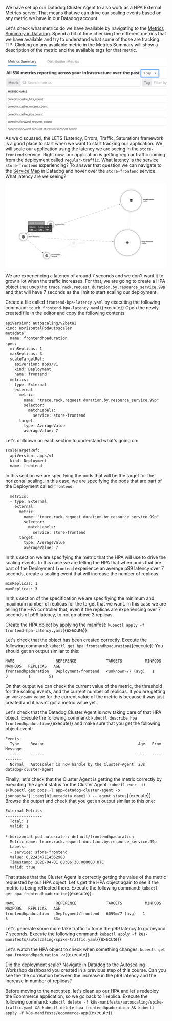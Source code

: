 We have set up our Datadog Cluster Agent to also work as a HPA External Metrics server. That means that we can drive our scaling events based on any metric we have in our Datadog account.

Let's check what metrics do we have available by navigating to the [Metrics Summary in Datadog](https://app.datadoghq.com/metric/summary). Spend a bit of time checking the different metrics that we have available and try to understand what some of those are tracking. TIP: Clicking on any available metric in the Metrics Summary will show a description of the metric and the available tags for that metric.

![Screenshot of Metrics Summary](autoscaling-k8s/assets/metrics_summary.png)

As we discussed, the LETS (Latency, Errors, Traffic, Saturation) framework is a good place to start when we want to start tracking our application. We will scale our application using the latency we are seeing in the `store-frontend` service. Right now, our application is getting regular traffic coming from the deployment called `regular-traffic`. What latency is the service `store-frontend` experiencing? To answer that question we can navigate to the [Service Map](https://app.datadoghq.com/apm/map?env=ruby-shop) in Datadog and hover over the `store-frontend` service. What latency are we seeing?

![Screenshot of Service Map Latency](autoscaling-k8s/assets/service_map_latency.png)

We are experiencing a latency of around 7 seconds and we don't want it to grow a lot when the traffic increases. For that, we are going to create a HPA object that uses the `trace.rack.request.duration.by.resource_service.99p` and that will have 7 seconds as the limit to start scaling our deployment.

Create a file called `frontend-hpa-latency.yaml` by executing the following command: `touch frontend-hpa-latency.yaml`{{execute}} Open the newly created file in the editor and copy the following contents:

```
apiVersion: autoscaling/v2beta2
kind: HorizontalPodAutoscaler
metadata:
  name: frontendhpaduration
spec:
  minReplicas: 1
  maxReplicas: 3
  scaleTargetRef:
    apiVersion: apps/v1
    kind: Deployment
    name: frontend
  metrics:
  - type: External
    external:
      metric:
        name: "trace.rack.request.duration.by.resource_service.99p"
        selector:
          matchLabels:
            service: store-frontend
      target:
        type: AverageValue
        averageValue: 7
```

Let's drilldown on each section to understand what's going on:

```
scaleTargetRef:
  apiVersion: apps/v1
  kind: Deployment
  name: frontend
```

In this section we are specifying the pods that will be the target for the horizontal scaling. In this case, we are specifying the pods that are part of the Deployment called `frontend`.

```
  metrics:
  - type: External
    external:
      metric:
        name: "trace.rack.request.duration.by.resource_service.99p"
        selector:
          matchLabels:
            service: store-frontend
      target:
        type: AverageValue
        averageValue: 7

```

In this section we are specifying the metric that the HPA will use to drive the scaling events. In this case we are telling the HPA that when pods that are part of the Deployment `frontend` experience an average p99 latency over 7 seconds, create a scaling event that will increase the number of replicas.


```
minReplicas: 1
maxReplicas: 3
```

In this section of the specification we are specifiying the minimum and maximum number of replicas for the target that we want. In this case we are telling the HPA controller that, even if the replicas are experiencing over 7 seconds of p99 latency, to not go above 3 replicas.

Create the HPA object by applying the manifest: `kubectl apply -f frontend-hpa-latency.yaml`{{execute}}

Let's check that the object has been created correctly. Execute the following command: `kubectl get hpa frontendhpaduration`{{execute}} You should get an output similar to this:

```
NAME                  REFERENCE             TARGETS          MINPODS   MAXPODS   REPLICAS   AGE
frontendhpaduration   Deployment/frontend   <unknown>/7 (avg)   1         3         1        5s
```

On that output we can check the current value of the metric, the threshold for the scaling events, and the current number of replicas. If you are getting an `<unknown>` value for the current value of the metric is because it was just created and it hasn't got a metric value yet.

Let's check that the Datadog Cluster Agent is now taking care of that HPA object. Execute the following command: `kubectl describe hpa frontendhpaduration`{{execute}} and make sure that you get the following object event: 

```
Events:
  Type     Reason                                         Age   From                       Message
  ----     ------                                         ----  ----                       -------
  Normal   Autoscaler is now handle by the Cluster-Agent  23s   datadog-cluster-agent
```

Finally, let's check that the Cluster Agent is getting the metric correctly by executing the agent status for the Cluster Agent: `kubectl exec -ti $(kubectl get pods -l app=datadog-cluster-agent -o jsonpath='{.items[0].metadata.name}') -- agent status`{{execute}} Browse the output and check that you get an output similar to this one:

```
External Metrics
----------------
  Total: 1
  Valid: 1

* horizontal pod autoscaler: default/frontendhpaduration
  Metric name: trace.rack.request.duration.by.resource_service.99p
  Labels:
  - service: store-frontend
  Value: 6.224347114562988
  Timestamp: 2020-04-01 08:06:30.000000 UTC
  Valid: true
```

That states that the Cluster Agent is correctly getting the value of the metric requested by our HPA object. Let's get the HPA object again to see if the metric is being reflected there. Execute the following command: `kubectl get hpa frontendhpaduration`{{execute}}:

```
NAME                  REFERENCE             TARGETS          MINPODS   MAXPODS   REPLICAS   AGE
frontendhpaduration   Deployment/frontend   6099m/7 (avg)   1         3         1          33m
```

Let's generate some more fake traffic to force the p99 latency to go beyond 7 seconds. Execute the following command: `kubectl apply -f k8s-manifests/autoscaling/spike-traffic.yaml`{{execute}}

Let's watch the HPA object to check when something changes: `kubectl get hpa frontendhpaduration -w`{{execute}}

Did the deployment scale? Navigate in Datadog to the Autoscaling Workshop dashboard you created in a previous step of this course. Can you see the the correlation between the increase in the p99 latency and the increase in number of replicas?

Before moving to the next step, let's clean up our HPA and let's redeploy the Ecommerce application, so we go back to 1 replica. Execute the following command: `kubectl delete -f k8s-manifests/autoscaling/spike-traffic.yaml && kubectl delete hpa frontendhpaduration && kubectl apply -f k8s-manifests/ecommerce-app`{{execute}}
